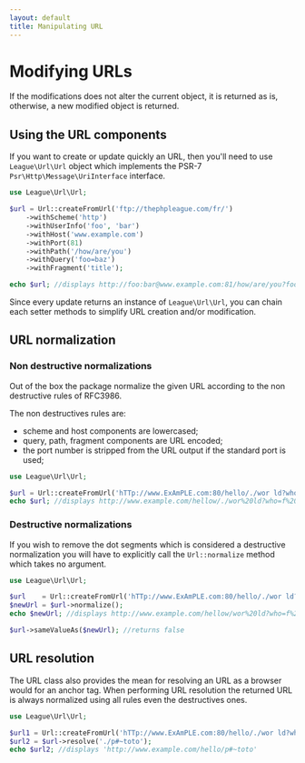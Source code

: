 ```yaml
---
layout: default
title: Manipulating URL
---
```


# Modifying URLs

<p class="message-notice">If the modifications does not alter the current object, it is returned as is, otherwise, a new modified object is returned.</p>

## Using the URL components

If you want to create or update quickly an URL, then you'll need to use `League\Url\Url` object which implements the PSR-7 `Psr\Http\Message\UriInterface` interface.

~~~php
use League\Url\Url;

$url = Url::createFromUrl('ftp://thephpleague.com/fr/')
	->withScheme('http')
	->withUserInfo('foo', 'bar')
	->withHost('www.example.com')
	->withPort(81)
	->withPath('/how/are/you')
	->withQuery('foo=baz')
	->withFragment('title');

echo $url; //displays http://foo:bar@www.example.com:81/how/are/you?foo=baz#title
~~~

Since every update returns an instance of `League\Url\Url`, you can chain each setter methods to simplify URL creation and/or modification.

## URL normalization

### Non destructive normalizations

Out of the box the package normalize the given URL according to the non destructive rules of RFC3986.

The non destructives rules are:

- scheme and host components are lowercased;
- query, path, fragment components are URL encoded;
- the port number is stripped from the URL output if the standard port is used;

~~~php
use League\Url\Url;

$url = Url::createFromUrl('hTTp://www.ExAmPLE.com:80/hello/./wor ld?who=f+3#title');
echo $url; //displays http://www.example.com/hellow/./wor%20ld?who=f%203#title
~~~

### Destructive normalizations

If you wish to remove the dot segments which is considered a destructive normalization you will have to explicitly call the `Url::normalize` method which takes no argument.

~~~php
use League\Url\Url;

$url    = Url::createFromUrl('hTTp://www.ExAmPLE.com:80/hello/./wor ld?who=f+3#title');
$newUrl = $url->normalize();
echo $newUrl; //displays http://www.example.com/hellow/wor%20ld?who=f%203#title

$url->sameValueAs($newUrl); //returns false
~~~

## URL resolution

The URL class also provides the mean for resolving an URL as a browser would for an anchor tag. When performing URL resolution the returned URL is always normalized using all rules even the destructives ones.

~~~php
use League\Url\Url;

$url1 = Url::createFromUrl('hTTp://www.ExAmPLE.com:80/hello/./wor ld?who=f+3#title');
$url2 = $url->resolve('./p#~toto');
echo $url2; //displays 'http://www.example.com/hello/p#~toto'
~~~

